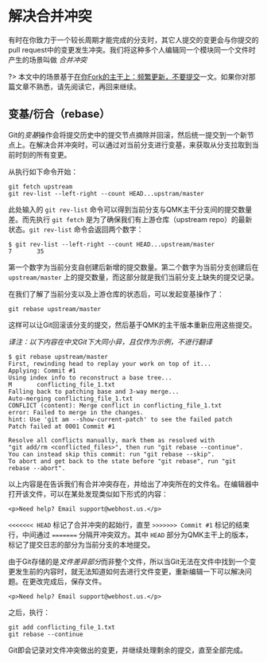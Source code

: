 # 解决合并冲突

<!---
  original document: 0.15.17:docs/newbs_git_resolving_merge_conflicts.md 
  git diff 0.15.17 HEAD -- docs/newbs_git_resolving_merge_conflicts.md  | cat
-->

有时在你致力于一个较长周期才能完成的分支时，其它人提交的变更会与你提交的pull request中的变更发生冲突。我们将这种多个人编辑同一个模块同一个文件时产生的场景叫做 *合并冲突*

?> 本文中的场景基于[在你Fork的主干上：频繁更新，不要提交](zh-cn/newbs_git_using_your_master_branch.md)一文。如果你对那篇文章不熟悉，请先阅读它，再回来继续。

## 变基/衍合（rebase）


Git的*变基*操作会将提交历史中的提交节点摘除并回滚，然后统一提交到一个新节点上。在解决合并冲突时，可以通过对当前分支进行变基，来获取从分支拉取到当前时刻的所有变更。

从执行如下命令开始：

```
git fetch upstream
git rev-list --left-right --count HEAD...upstram/master
```

此处输入的 `git rev-list` 命令可以得到当前分支与QMK主干分支间的提交数量差。而先执行 `git fetch` 是为了确保我们有上游仓库（upstream repo）的最新状态。`git rev-list` 命令会返回两个数字：

```
$ git rev-list --left-right --count HEAD...upstream/master
7       35
```

第一个数字为当前分支自创建后新增的提交数量。第二个数字为当前分支创建后在 `upstream/master` 上的提交数量，而这部分就是我们当前分支上缺失的提交记录。

在我们了解了当前分支以及上游仓库的状态后，可以发起变基操作了：

```
git rebase upstream/master
```

这样可以让Git回滚该分支的提交，然后基于QMK的主干版本重新应用这些提交。

*译注：以下内容在中文Git下大同小异，且仅作为示例，不进行翻译*
```
$ git rebase upstream/master
First, rewinding head to replay your work on top of it...
Applying: Commit #1
Using index info to reconstruct a base tree...
M       conflicting_file_1.txt
Falling back to patching base and 3-way merge...
Auto-merging conflicting_file_1.txt
CONFLICT (content): Merge conflict in conflicting_file_1.txt
error: Failed to merge in the changes.
hint: Use 'git am --show-current-patch' to see the failed patch
Patch failed at 0001 Commit #1

Resolve all conflicts manually, mark them as resolved with
"git add/rm <conflicted_files>", then run "git rebase --continue".
You can instead skip this commit: run "git rebase --skip".
To abort and get back to the state before "git rebase", run "git rebase --abort".
```

以上内容是在告诉我们有合并冲突存在，并给出了冲突所在的文件名。在编辑器中打开该文件，可以在某处发现类似如下形式的内容：

```
<p>Need help? Email support@webhost.us.</p>
```

`<<<<<<< HEAD` 标记了合并冲突的起始行，直至 `>>>>>>> Commit #1` 标记的结束行，中间通过 `=======` 分隔开冲突双方。其中 `HEAD` 部分为QMK主干上的版本，标记了提交日志的部分为当前分支的本地提交。

由于Git存储的是*文件差异部分*而非整个文件，所以当Git无法在文件中找到一个变更发生前的内容时，就无法知道如何去进行文件变更，重新编辑一下可以解决问题。在更改完成后，保存文件。

```
<p>Need help? Email support@webhost.us.</p>
```

之后，执行：

```
git add conflicting_file_1.txt
git rebase --continue
```

Git即会记录对文件冲突做出的变更，并继续处理剩余的提交，直至全部完成。
